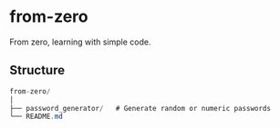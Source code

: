 # from-zero
From zero, learning with simple code.
## Structure
```csharp
from-zero/
│
├── password_generator/   # Generate random or numeric passwords
└── README.md
```